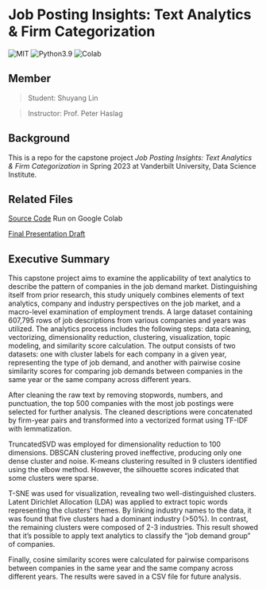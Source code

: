 # Job Posting Insights: Text Analytics & Firm Categorization

![MIT](https://badgen.net/badge/license/MIT/blue) ![Python3.9](https://badgen.net/badge/python/3.9/blue) ![Colab](https://badgen.net/badge/platform/Colab/orange?icon=chrome)

## Member

> Student: Shuyang Lin

> Instructor: Prof. Peter Haslag

## Background

This is a repo for the capstone project *Job Posting Insights: Text Analytics & Firm Categorization* in Spring 2023 at Vanderbilt University, Data Science Institute.

## Related Files

[Source Code](https://github.com/vandylins19/Spring_2023_DS_5999_Capstone_Shuyang_Lin_Job_Posting_Analytics/blob/main/Capstone_source_code.ipynb) Run on Google Colab

[Final Presentation Draft](https://docs.google.com/presentation/d/14QtMwKfsEuDOp8-7WoKooF17Hm4MAoXvUuG9pAdtLS0/edit?usp=sharing)


## Executive Summary
This capstone project aims to examine the applicability of text analytics to describe the pattern of companies in the job demand market. Distinguishing itself from prior research, this study uniquely combines elements of text analytics, company and industry perspectives on the job market, and a macro-level examination of employment trends.  A large dataset containing 607,795 rows of job descriptions from various companies and years was utilized. The analytics process includes the following steps: data cleaning, vectorizing, dimensionality reduction, clustering, visualization, topic modeling, and similarity score calculation. The output consists of two datasets: one with cluster labels for each company in a given year, representing the type of job demand, and another with pairwise cosine similarity scores for comparing job demands between companies in the same year or the same company across different years.

After cleaning the raw text by removing stopwords, numbers, and punctuation, the top 500 companies with the most job postings were selected for further analysis. The cleaned descriptions were concatenated by firm-year pairs and transformed into a vectorized format using TF-IDF with lemmatization.

TruncatedSVD was employed for dimensionality reduction to 100 dimensions. DBSCAN clustering proved ineffective, producing only one dense cluster and noise. K-means clustering resulted in 9 clusters identified using the elbow method. However, the silhouette scores indicated that some clusters were sparse.

T-SNE was used for visualization, revealing two well-distinguished clusters. Latent Dirichlet Allocation (LDA) was applied to extract topic words representing the clusters' themes. By linking industry names to the data, it was found that five clusters had a dominant industry (>50%). In contrast, the remaining clusters were composed of 2-3 industries. This result showed that it’s possible to apply text analytics to classify the “job demand group” of companies.

Finally, cosine similarity scores were calculated for pairwise comparisons between companies in the same year and the same company across different years. The results were saved in a CSV file for future analysis.

